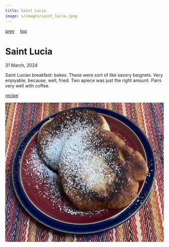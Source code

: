 ```yaml
---
title: Saint Lucia
image: s/images/saint_lucia.jpeg
---
```

[prev](saint_kitts_and_nevis.md)&emsp;
[top](../index.md)&emsp;
# Saint Lucia
31 March, 2024

Saint Lucian breakfast: bakes. These were sort of like savory
beignets. Very enjoyable, because, well, fried. Two apiece was just
the right amount. Pairs very well with coffee.

[recipe](https://globaltableadventure.com/recipe/recipe-fry-bakes/)

![breakfast](images/saint_lucia.jpeg)
